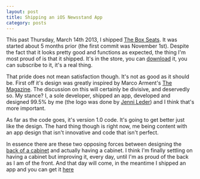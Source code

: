 ```yaml
---
layout: post
title: Shipping an iOS Newsstand App
category: posts
---
```


This past Thursday, March 14th 2013, I shipped [The Box Seats][boxseats].  It was started about 5 months prior (the first commit was November 1st).  Despite the fact that it looks pretty good and functions as expected, the thing I'm most proud of is that it shipped.  It's in the store, you can [download][boxseats] it, you can subscribe to it, it's a real thing.

That pride does not mean satisfaction though.  It's not as good as it should be.  First off it's design was greatly inspired by Marco Arment's [The Magazine][themagazine].  The discussion on this will certainly be divisive, and deservedly so.  My stance?  I, a sole developer, shipped an app, developed and designed 99.5% by me (the logo was done by [Jenni Leder][thoughtbrain]) and I think that's more important.

As far as the code goes, it's version 1.0 code.  It's going to get better just like the design.  The hard thing though is right now, me being content with an app design that isn't innovative and code that isn't perfect.

In essence there are these two opposing forces between designing the [back of a cabinet][cabinet] and actually having a cabinet.  I think I'm finally settling on having a cabinet but improving it, every day, until I'm as proud of the back as I am of the front.  And that day will come, in the meantime I shipped an app and you can get it [here][boxseats]

[boxseats]: http://bit.ly/BoxSeats
[themagazine]: https://itunes.apple.com/us/app/magazine-for-geeks-like-us./id557744510?mt=8
[thoughtbrain]: http://twitter.com/thoughtbrain
[cabinet]: http://www.studiobanks.com/blog/post/285/its-the-little-things